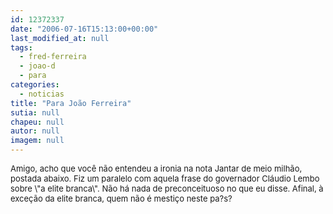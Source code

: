 ```yaml
---
id: 12372337
date: "2006-07-16T15:13:00+00:00"
last_modified_at: null
tags:
  - fred-ferreira
  - joao-d
  - para
categories:
  - noticias
title: "Para João Ferreira"
sutia: null
chapeu: null
autor: null
imagem: null
---
```

<p><FONT size=2></p>
<p><P>Amigo, acho que você não entendeu a ironia na nota Jantar de meio milhão, postada abaixo. Fiz um paralelo com aquela frase do governador Cláudio Lembo sobre \"a elite branca\". Não há nada de preconceituoso no que eu disse. Afinal, à exceção da elite branca, quem não é mestiço neste pa?s?</P></FONT> </p>
